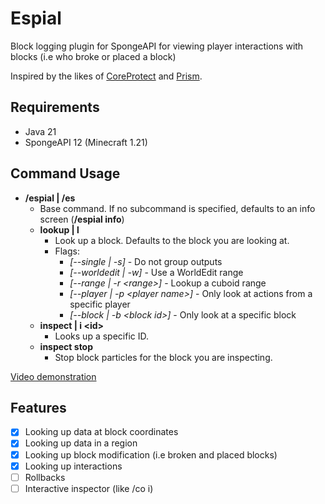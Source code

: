 # Espial
Block logging plugin for SpongeAPI for viewing player interactions with blocks (i.e who broke or placed a block)

Inspired by the likes of [CoreProtect](https://www.spigotmc.org/resources/coreprotect.8631/) and [Prism](https://github.com/Libter/SpongePrism).

## Requirements
* Java 21
* SpongeAPI 12 (Minecraft 1.21)

## Command Usage
* **/espial | /es**
  * Base command. If no subcommand is specified, defaults to an info screen (**/espial info**)
  * **lookup | l**
    * Look up a block. Defaults to the block you are looking at.
    * Flags:
      *  *[--single | -s]* - Do not group outputs
      *  *[--worldedit | -w]* - Use a WorldEdit range
      *  *[--range | -r \<range\>]* - Lookup a cuboid range
      *  *[--player | -p \<player name\>]* - Only look at actions from a specific player
      *  *[--block | -b \<block id\>]* - Only look at a specific block
  * **inspect | i \<id\>**
    * Looks up a specific ID.
  * **inspect stop**
    * Stop block particles for the block you are inspecting.

[Video demonstration](https://youtu.be/gn4QvT5-5Oc)

## Features
- [x] Looking up data at block coordinates
- [x] Looking up data in a region
- [x] Looking up block modification (i.e broken and placed blocks)
- [x] Looking up interactions
- [ ] Rollbacks
- [ ] Interactive inspector (like /co i)
